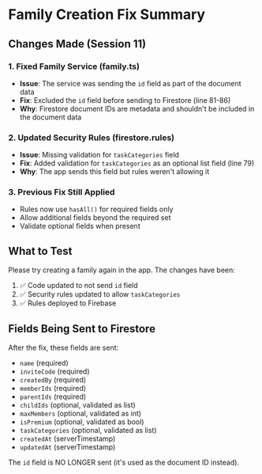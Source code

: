 # Family Creation Fix Summary

## Changes Made (Session 11)

### 1. Fixed Family Service (family.ts)
- **Issue**: The service was sending the `id` field as part of the document data
- **Fix**: Excluded the `id` field before sending to Firestore (line 81-86)
- **Why**: Firestore document IDs are metadata and shouldn't be included in the document data

### 2. Updated Security Rules (firestore.rules)
- **Issue**: Missing validation for `taskCategories` field
- **Fix**: Added validation for `taskCategories` as an optional list field (line 79)
- **Why**: The app sends this field but rules weren't allowing it

### 3. Previous Fix Still Applied
- Rules now use `hasAll()` for required fields only
- Allow additional fields beyond the required set
- Validate optional fields when present

## What to Test

Please try creating a family again in the app. The changes have been:
1. ✅ Code updated to not send `id` field
2. ✅ Security rules updated to allow `taskCategories`
3. ✅ Rules deployed to Firebase

## Fields Being Sent to Firestore

After the fix, these fields are sent:
- `name` (required)
- `inviteCode` (required)
- `createdBy` (required)
- `memberIds` (required)
- `parentIds` (required)
- `childIds` (optional, validated as list)
- `maxMembers` (optional, validated as int)
- `isPremium` (optional, validated as bool)
- `taskCategories` (optional, validated as list)
- `createdAt` (serverTimestamp)
- `updatedAt` (serverTimestamp)

The `id` field is NO LONGER sent (it's used as the document ID instead).